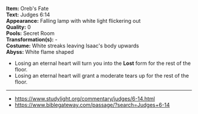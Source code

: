 **Item:** Oreb's Fate
<br>
**Text:** Judges 6:14
<br>
**Appearance:** Falling lamp with white light flickering out
<br>
**Quality:** 0
<br>
**Pools:** Secret Room
<br>
**Transformation(s):** -
<br>
**Costume:** White streaks leaving Isaac's body upwards
<br>
**Abyss:** White flame shaped

- Losing an eternal heart will turn you into the **Lost** form for the rest of the floor.
- Losing an eternal heart will grant a moderate tears up for the rest of the floor.

---

- https://www.studylight.org/commentary/judges/6-14.html
- https://www.biblegateway.com/passage/?search=Judges+6-14